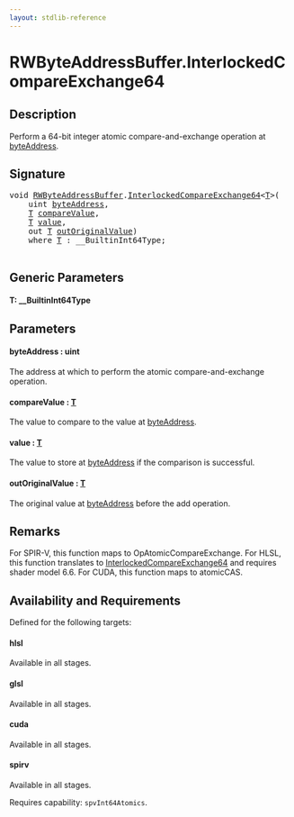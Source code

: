 ```yaml
---
layout: stdlib-reference
---
```


# RWByteAddressBuffer\.InterlockedCompareExchange64

## Description

Perform a 64-bit integer atomic compare-and-exchange operation at <span class='code'><a href="interlockedcompareexchange64-0bi.html#decl-byteAddress" class="code_param">byteAddress</a></span>.



## Signature 

<pre>
<span class="code_keyword">void</span> <a href="index.html" class="code_type">RWByteAddressBuffer</a>.<a href="interlockedcompareexchange64-0bi.html">InterlockedCompareExchange64</a>&lt;<a href="interlockedcompareexchange64-0bi.html#typeparam-T" class="code_type">T</a>&gt;(
    <span class="code_keyword">uint</span> <a href="interlockedcompareexchange64-0bi.html#decl-byteAddress" class="code_param">byteAddress</a>,
    <a href="interlockedcompareexchange64-0bi.html#typeparam-T" class="code_type">T</a> <a href="interlockedcompareexchange64-0bi.html#decl-compareValue" class="code_param">compareValue</a>,
    <a href="interlockedcompareexchange64-0bi.html#typeparam-T" class="code_type">T</a> <a href="interlockedcompareexchange64-0bi.html#decl-value" class="code_param">value</a>,
    <span class="code_keyword">out</span> <a href="interlockedcompareexchange64-0bi.html#typeparam-T" class="code_type">T</a> <a href="interlockedcompareexchange64-0bi.html#decl-outOriginalValue" class="code_param">outOriginalValue</a>)
    <span class='code_keyword'>where</span> <a href="interlockedcompareexchange64-0bi.html#typeparam-T" class="code_type">T</a> : __BuiltinInt64Type;

</pre>

## Generic Parameters

####  <a id="typeparam-T"></a>T: \_\_BuiltinInt64Type

## Parameters

####  <a id="decl-byteAddress"></a>byteAddress  : uint
The address at which to perform the atomic compare-and-exchange operation.

####  <a id="decl-compareValue"></a>compareValue  : [T](interlockedcompareexchange64-0bi.html#typeparam-T)
The value to compare to the value at <span class='code'><a href="interlockedcompareexchange64-0bi.html#decl-byteAddress" class="code_param">byteAddress</a></span>.

####  <a id="decl-value"></a>value  : [T](interlockedcompareexchange64-0bi.html#typeparam-T)
The value to store at <span class='code'><a href="interlockedcompareexchange64-0bi.html#decl-byteAddress" class="code_param">byteAddress</a></span> if the comparison is successful.

####  <a id="decl-outOriginalValue"></a>outOriginalValue  : [T](interlockedcompareexchange64-0bi.html#typeparam-T)
The original value at <span class='code'><a href="interlockedcompareexchange64-0bi.html#decl-byteAddress" class="code_param">byteAddress</a></span> before the add operation.


## Remarks
For SPIR-V, this function maps to <span class='code'>OpAtomicCompareExchange</span>. For HLSL, this function
translates to <span class='code'><a href="interlockedcompareexchange64-0bi.html">InterlockedCompareExchange64</a></span> and requires shader model 6.6.
For CUDA, this function maps to <span class='code'>atomicCAS</span>.


## Availability and Requirements

Defined for the following targets:

#### hlsl
Available in all stages.

#### glsl
Available in all stages.

#### cuda
Available in all stages.

#### spirv
Available in all stages.

Requires capability: `spvInt64Atomics`.


